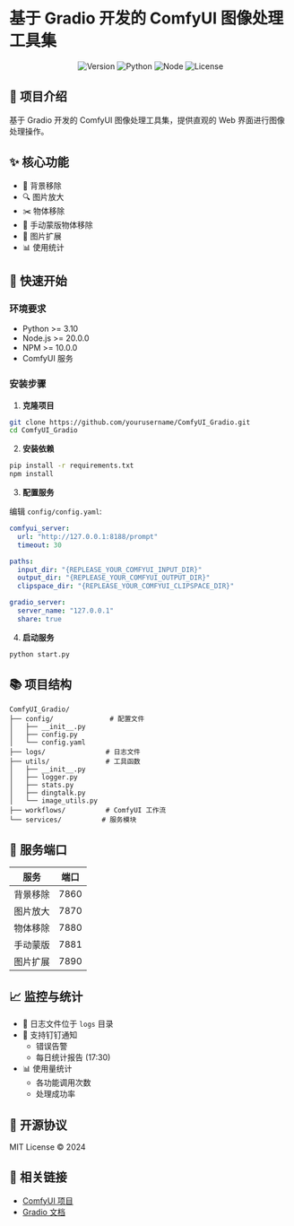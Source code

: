 # 基于 Gradio 开发的 ComfyUI 图像处理工具集

<div align="center">

![Version](https://img.shields.io/badge/version-1.0.0-blue)
![Python](https://img.shields.io/badge/Python-≥3.10-blue)
![Node](https://img.shields.io/badge/Node.js-≥20.0.0-green)
![License](https://img.shields.io/badge/license-MIT-brightgreen)

</div>

## 📝 项目介绍

基于 Gradio 开发的 ComfyUI 图像处理工具集，提供直观的 Web 界面进行图像处理操作。

## ✨ 核心功能

- 🎯 背景移除
- 🔍 图片放大
- ✂️ 物体移除
- 🎨 手动蒙版物体移除 
- 📐 图片扩展
- 📊 使用统计

## 🚀 快速开始

### 环境要求

- Python >= 3.10
- Node.js >= 20.0.0
- NPM >= 10.0.0
- ComfyUI 服务

### 安装步骤

1. **克隆项目**
```bash
git clone https://github.com/yourusername/ComfyUI_Gradio.git
cd ComfyUI_Gradio
```

2. **安装依赖**
```bash
pip install -r requirements.txt
npm install
```

3. **配置服务**

编辑 `config/config.yaml`:
```yaml
comfyui_server:
  url: "http://127.0.0.1:8188/prompt"
  timeout: 30

paths:
  input_dir: "{REPLEASE_YOUR_COMFYUI_INPUT_DIR}"
  output_dir: "{REPLEASE_YOUR_COMFYUI_OUTPUT_DIR}"
  clipspace_dir: "{REPLEASE_YOUR_COMFYUI_CLIPSPACE_DIR}"

gradio_server:
  server_name: "127.0.0.1"
  share: true
```

4. **启动服务**
```bash
python start.py
```

## 📚 项目结构

```
ComfyUI_Gradio/
├── config/              # 配置文件
│   ├── __init__.py
│   ├── config.py
│   └── config.yaml
├── logs/               # 日志文件
├── utils/              # 工具函数
│   ├── __init__.py
│   ├── logger.py
│   ├── stats.py
│   ├── dingtalk.py
│   └── image_utils.py
├── workflows/          # ComfyUI 工作流
└── services/          # 服务模块
```

## 🔧 服务端口

| 服务 | 端口 |
|------|------|
| 背景移除 | 7860 |
| 图片放大 | 7870 |
| 物体移除 | 7880 |
| 手动蒙版 | 7881 |
| 图片扩展 | 7890 |

## 📈 监控与统计

- 📁 日志文件位于 `logs` 目录
- 🔔 支持钉钉通知
  - 错误告警
  - 每日统计报告 (17:30)
- 📊 使用量统计
  - 各功能调用次数
  - 处理成功率

## 📄 开源协议

MIT License © 2024

## 🔗 相关链接

- [ComfyUI 项目](https://github.com/comfyanonymous/ComfyUI)
- [Gradio 文档](https://gradio.app/)